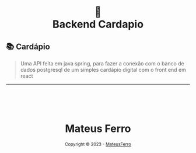 <h1 align="center">
📄<br>Backend Cardapio
</h1>

## 📚 Cardápio

> Uma API feita em java spring, para fazer a conexão com o banco de dados postgresql de um simples cardápio digital com o front end em react


---

<div align="center">
  <br/>
  <br/>
  <br/>
    <div>
      <h1>Mateus Ferro</h1>
      <sub>Copyright © 2023 - <a href="https://github.com/mateeusferro">MateusFerro</sub></a>
    </div>
    <br/>
</div>
